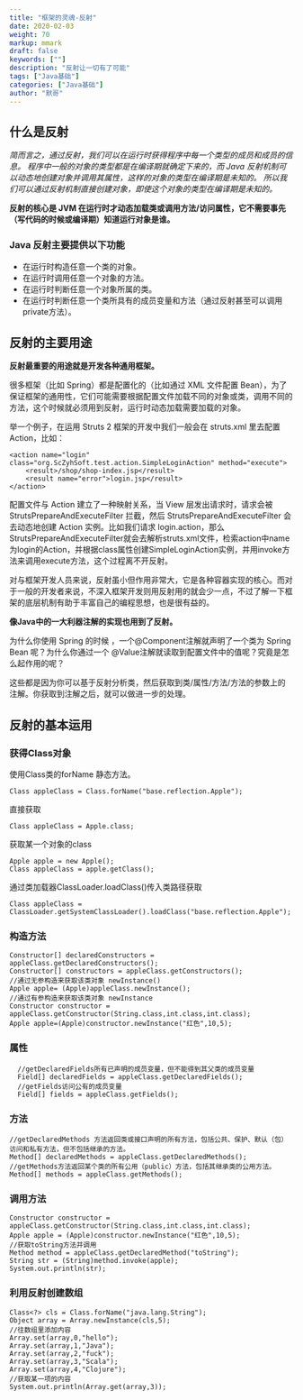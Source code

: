 ```yaml
---  
title: "框架的灵魂-反射"  
date: 2020-02-03
weight: 70  
markup: mmark  
draft: false  
keywords: [""]  
description: "反射让一切有了可能"  
tags: ["Java基础"]  
categories: ["Java基础"]  
author: "默哥"  
---  
```

## 什么是反射
*简而言之，通过反射，我们可以在运行时获得程序中每一个类型的成员和成员的信息。
程序中一般的对象的类型都是在编译期就确定下来的，而 Java 反射机制可以动态地创建对象并调用其属性，这样的对象的类型在编译期是未知的。
所以我们可以通过反射机制直接创建对象，即使这个对象的类型在编译期是未知的。*

**反射的核心是 JVM 在运行时才动态加载类或调用方法/访问属性，它不需要事先（写代码的时候或编译期）知道运行对象是谁。**
### Java 反射主要提供以下功能
* 在运行时构造任意一个类的对象。
* 在运行时调用任意一个对象的方法。
* 在运行时判断任意一个对象所属的类。
* 在运行时判断任意一个类所具有的成员变量和方法（通过反射甚至可以调用private方法）。

## 反射的主要用途
**反射最重要的用途就是开发各种通用框架。**

很多框架（比如 Spring）都是配置化的（比如通过 XML 文件配置 Bean），为了保证框架的通用性，它们可能需要根据配置文件加载不同的对象或类，调用不同的方法，这个时候就必须用到反射，运行时动态加载需要加载的对象。

举一个例子，在运用 Struts 2 框架的开发中我们一般会在 struts.xml 里去配置 Action，比如：

    <action name="login" class="org.ScZyhSoft.test.action.SimpleLoginAction" method="execute">
        <result>/shop/shop-index.jsp</result>
        <result name="error">login.jsp</result>
    </action>

配置文件与 Action 建立了一种映射关系，当 View 层发出请求时，请求会被 StrutsPrepareAndExecuteFilter 拦截，然后 StrutsPrepareAndExecuteFilter 会去动态地创建 Action 实例。比如我们请求 login.action，那么 StrutsPrepareAndExecuteFilter就会去解析struts.xml文件，检索action中name为login的Action，并根据class属性创建SimpleLoginAction实例，并用invoke方法来调用execute方法，这个过程离不开反射。

对与框架开发人员来说，反射虽小但作用非常大，它是各种容器实现的核心。而对于一般的开发者来说，不深入框架开发则用反射用的就会少一点，不过了解一下框架的底层机制有助于丰富自己的编程思想，也是很有益的。

**像Java中的一大利器注解的实现也用到了反射。**

为什么你使用 Spring 的时候 ，一个@Component注解就声明了一个类为 Spring Bean 呢？为什么你通过一个 @Value注解就读取到配置文件中的值呢？究竟是怎么起作用的呢？

这些都是因为你可以基于反射分析类，然后获取到类/属性/方法/方法的参数上的注解。你获取到注解之后，就可以做进一步的处理。

## 反射的基本运用
### 获得Class对象
使用Class类的forName 静态方法。

    Class appleClass = Class.forName("base.reflection.Apple");
直接获取

    Class appleClass = Apple.class;
获取某一个对象的class

    Apple apple = new Apple();
    Class appleClass = apple.getClass();

通过类加载器ClassLoader.loadClass()传入类路径获取

    Class appleClass = ClassLoader.getSystemClassLoader().loadClass("base.reflection.Apple");

### 构造方法
    Constructor[] declaredConstructors = appleClass.getDeclaredConstructors();
    Constructor[] constructors = appleClass.getConstructors();
    //通过无参构造来获取该类对象 newInstance()
    Apple apple= (Apple)appleClass.newInstance();
    //通过有参构造来获取该类对象 newInstance
    Constructor constructor = appleClass.getConstructor(String.class,int.class,int.class);
    Apple apple=(Apple)constructor.newInstance("红色",10,5);

### 属性
      //getDeclaredFields所有已声明的成员变量，但不能得到其父类的成员变量
      Field[] declaredFields = appleClass.getDeclaredFields();
      //getFields访问公有的成员变量
      Field[] fields = appleClass.getFields();

### 方法
    //getDeclaredMethods 方法返回类或接口声明的所有方法，包括公共、保护、默认（包）访问和私有方法，但不包括继承的方法。
    Method[] declaredMethods = appleClass.getDeclaredMethods();
    //getMethods方法返回某个类的所有公用（public）方法，包括其继承类的公用方法。
    Method[] methods = appleClass.getMethods();

### 调用方法
    Constructor constructor = appleClass.getConstructor(String.class,int.class,int.class);
    Apple apple = (Apple)constructor.newInstance("红色",10,5);
    //获取toString方法并调用
    Method method = appleClass.getDeclaredMethod("toString");
    String str = (String)method.invoke(apple);
    System.out.println(str);

### 利用反射创建数组
    Class<?> cls = Class.forName("java.lang.String");
    Object array = Array.newInstance(cls,5);
    //往数组里添加内容
    Array.set(array,0,"hello");
    Array.set(array,1,"Java");
    Array.set(array,2,"fuck");
    Array.set(array,3,"Scala");
    Array.set(array,4,"Clojure");
    //获取某一项的内容
    System.out.println(Array.get(array,3));